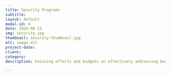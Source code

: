 ```yaml
---
title: Security Programs
subtitle:
layout: default
modal-id: 6
date: 2016-08-12
img: security.jpg
thumbnail: security-thumbnail.jpg
alt: image-alt
project-date:
client:
category:
description: Focusing efforts and budgets on effectively addressing business risks most effectively.

---
```

